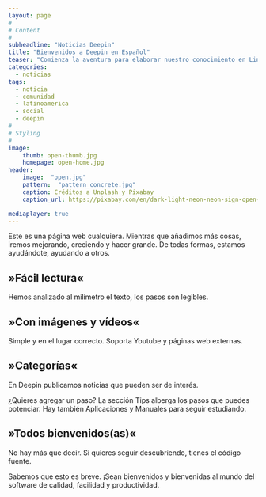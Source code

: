 ```yaml
---
layout: page
#
# Content
#
subheadline: "Noticias Deepin"
title: "Bienvenidos a Deepin en Español"
teaser: "Comienza la aventura para elaborar nuestro conocimiento en Linux, software libre, Deepin y más."
categories:
  - noticias
tags:
  - noticia
  - comunidad
  - latinoamerica
  - social
  - deepin
#
# Styling
#
image:
    thumb: open-thumb.jpg
    homepage: open-home.jpg
header:
    image:  "open.jpg"
    pattern:  "pattern_concrete.jpg"
    caption: Créditos a Unplash y Pixabay
    caption_url: https://pixabay.com/en/dark-light-neon-neon-sign-open-1836961/

mediaplayer: true
---
```

Este es una página web cualquiera. Mientras que añadimos más cosas, iremos mejorando, creciendo y hacer grande. De todas formas, estamos ayudándote, ayudando a otros.

## »Fácil lectura«

Hemos analizado al milímetro el texto, los pasos son legibles.

## »Con imágenes y vídeos«

Simple y en el lugar correcto. Soporta Youtube y páginas web externas.

## »Categorías«

En Deepin publicamos noticias que pueden ser de interés.

¿Quieres agregar un paso? La sección Tips alberga los pasos que puedes potenciar. Hay también Aplicaciones y Manuales para seguir estudiando.

## »Todos bienvenidos(as)«
No hay más que decir. Si quieres seguir descubriendo, tienes el código fuente.

Sabemos que esto es breve. ¡Sean bienvenidos y bienvenidas al mundo del software de calidad, facilidad y productividad.

